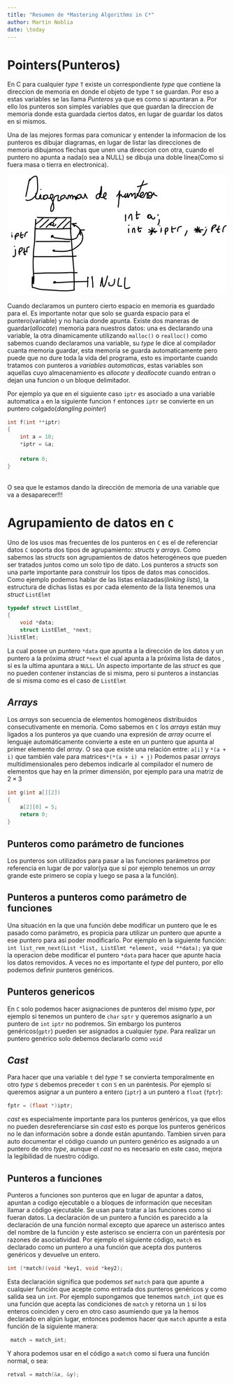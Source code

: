 ```yaml
---
title: "Resumen de *Mastering Algorithms in C*"
author: Martin Noblia
date: \today
---
```



# Pointers(Punteros)

En C para cualquier *type* `T` existe un correspondiente *type* que contiene la
direccion de memoria en donde el objeto de type `T` se guardan. Por eso a estas 
variables se las llama *Punteros* ya que es como si apuntaran a. Por ello los 
punteros son simples variables que que guardan la direccion de memoria donde esta 
guardada ciertos datos, en lugar de guardar los datos en si mismos.

Una de las mejores formas para comunicar y entender la informacion de los punteros
es dibujar diagramas, en lugar de listar las direcciones de memoria dibujamos 
flechas que unen una direccion con otra, cuando el puntero no apunta a nada(o sea a NULL)
se dibuja una doble linea(Como si fuera masa o tierra en electronica).

![Diagramas de punteros](Images/pointer_diagram.png)


Cuando declaramos un puntero cierto espacio en memoria es guardado para el. Es 
importante notar que solo se guarda espacio para el puntero(variable) y no hacia
donde apunta. Existe dos maneras de guardar(*allocate*) memoria para nuestros 
datos: una es declarando una variable, la otra dinamicamente utilizando `malloc()`
o `realloc()` como sabemos cuando declaramos una variable, su *type* le dice al 
compilador cuanta memoria guardar, esta memoria se guarda automaticamente pero 
puede que no dure toda la vida del programa, esto es importante cuando tratamos
con punteros a *variables automaticas*, estas variables son aquellas cuyo almacenamiento
es *allocate* y *deallocate* cuando entran o dejan una funcion o un bloque delimitador.

Por ejemplo ya que en el siguiente caso `iptr` es asociado a una variable automatica `a`
en la siguiente funcion `f` entonces `iptr` se convierte en un puntero colgado(*dangling pointer*)
    
```C
int f(int **iptr)
{
    int a = 10;
    *iptr = &a;

    return 0;
}
    
```
O sea que le estamos dando la dirección de memoria de una variable que va a desaparecer!!!

# Agrupamiento de datos en `C`

Uno de los usos mas frecuentes de los punteros en `C` es el de referenciar datos
`C` soporta dos tipos de agrupamiento: *structs* y *arrays*. Como sabemos las 
*structs* son agrupamientos de datos heterogéneos que pueden ser tratados juntos 
como un solo tipo de dato. Los punteros a *structs* son una parte importante para
construir los tipos de datos mas conocidos. Como ejemplo podemos hablar de las 
listas enlazadas(*linking lists*), la estructura de dichas listas es por cada 
elemento de la lista tenemos una *struct* `ListElmt`
```C
typedef struct ListElmt_
{
    void *data;
    struct ListElmt_ *next;
}ListElmt;
```
La cual posee un puntero `*data` que apunta a la dirección de los datos y un 
puntero a la próxima *struct* `*next` el cual apunta a la próxima lista de datos
, si es la ultima apuntara a `NULL`. Un aspecto importante de las *struct* es 
que no pueden contener instancias de si misma, pero si punteros a instancias de 
si misma como es el caso de `ListElmt`


## *Arrays*
Los *arrays* son secuencia de elementos homogéneos distribuidos consecutivamente
en memoria. Como sabemos en `C` los *arrays* están muy ligados a los punteros ya
que cuando una expresión de *array* ocurre el lenguaje automáticamente convierte 
a este en un puntero que apunta al primer elemento del *array*. O sea que existe
una relación entre: `a[i]`  y `*(a + i)`  que también vale para matrices`*(*(a + i) + j)`
Podemos pasar *arrays* multidimensionales pero debemos indicarle al compilador
el numero de elementos que hay en la primer dimensión, por ejemplo para una matriz
de $2\times 3$ 
```C
int g(int a[][2])
{
    a[2][0] = 5;
    return 0;
}

```
## Punteros como parámetro de funciones

Los punteros son utilizados para pasar a las funciones parámetros por referencia
en lugar de por valor(ya que si por ejemplo tenemos un *array* grande este primero
se copia y luego se pasa a la función). 

## Punteros a punteros como parámetro de funciones

Una situación en la que una función debe modificar un puntero que le es pasado
como parámetro, es propicia para utilizar un puntero que apunte a ese puntero 
para asi poder modificarlo. Por ejemplo en la siguiente función:
`int list_rem_next(List *list, ListElmt *element, void **data);`
ya que la operacion debe modificar el puntero `*data` para hacer que apunte hacia
los datos removidos. A veces no es importante el *type* del puntero, por ello 
podemos definir punteros genéricos. 


## Punteros genericos

En `C` solo podemos hacer asignaciones de punteros del mismo *type*, por ejemplo
si tenemos un puntero de `char` `sptr` y queremos asignarlo a un puntero de `int`
`iptr` no podremos. Sin embargo los punteros genéricos(`gptr`) pueden ser asignados a 
cualquier *type*. Para realizar un puntero genérico solo debemos declararlo como
`void`

## *Cast*

Para hacer que una variable `t` del *type* `T` se convierta temporalmente en otro
*type* `S` debemos preceder `t` con `S` en un paréntesis. Por ejemplo si queremos
asignar a un puntero a entero (`iptr`) a un puntero a `float` (`fptr`):
```C
fptr = (float *)iptr;
```
*cast* es especialmente importante para los punteros genéricos, ya que ellos no 
pueden desreferenciarse sin *cast* esto es porque los punteros genéricos no le dan
información sobre a donde están apuntando. Tambien sirven para auto documentar el 
código cuando un puntero genérico es asignado a un puntero de otro *type*, aunque
el *cast* no es necesario en este caso, mejora la legibilidad de nuestro código.

## Punteros a funciones

Punteros a funciones son punteros que en lugar de apuntar a datos, apuntan a codigo
ejecutable o a bloques de información que necesitan llamar a código ejecutable. 
Se usan para tratar a las funciones como si fueran datos. La declaración de un puntero
a función es parecido a la declaración de una función normal excepto que aparece 
un asterisco antes del nombre de la función y este asterisco se encierra con un 
paréntesis por razones de asociatividad. Por ejemplo el siguiente código, `match`
 es declarado como un puntero a una función que acepta dos punteros genéricos y 
 devuelve un entero.

```c
int (*match)(void *key1, void *key2);
```

 Esta declaración significa que podemos *set* `match` para que apunte a cualquier
 función que acepte como entrada dos punteros genéricos y como salida sea un `int`.
 Por ejemplo supongamos que tenemos `match_int` que es una función que acepta 
 las condiciones de `match` y retorna un `1` si los enteros coinciden y cero en otro
 caso asumiendo que ya la hemos declarado en algún lugar, entonces podemos hacer 
 que `match` apunte a esta función de la siguiente manera:

```c
 match = match_int;
```
Y ahora podemos usar en el código a `match` como si fuera una función normal, o
sea:

```c 
retval = match(&x, &y);
```

